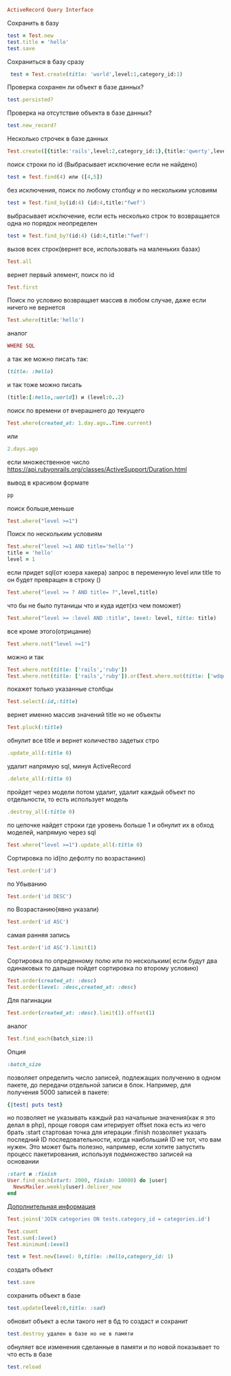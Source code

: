 ```ruby
ActiveRecord Query Interface
```
Сохранить в базу
```ruby
test = Test.new 
test.title = 'hello'
test.save
```
 Сохраниться в базу сразу
```ruby
 test = Test.create(title: 'world',level:1,category_id:1)
```
Проверка сохранен ли объект в базе данных? 
```ruby
test.persisted?
```
Проверка на отсутствие объекта в базе данных?
```ruby
test.new_record? 
```
Несколько строчек в базе данных
```ruby
Test.create([{title:'rails',level:2,category_id:1},{title:'qwerty',level:3,category_id:1}]) 
```
поиск строки по id (Выбрасывает исключение если не найдено)
```ruby
test = Test.find(4) или ([4,5])
```
без исключения, поиск по любому столбцу и по нескольким условиям
```ruby
test = Test.find_by(id:4) (id:4,title:"fwef')
```
выбрасывает исключение, если есть несколько строк то возвращается одна но порядок неопределен 
```ruby
test = Test.find_by?(id:4) (id:4,title:"fwef')
```
вызов всех строк(вернет все, использовать на маленьких базах)
```ruby
Test.all
```
вернет первый элемент, поиск по id
```ruby
Test.first
```
Поиск по условию
возвращает массив в любом случае, 
даже если ничего не вернется
```ruby
Test.where(title:'hello') 
```
аналог 
```ruby
WHERE SQL
```
а так же можно писать так:
```ruby
(title: :hello)
```
и так тоже можно писать
```ruby
(title:[:hello,:world]) и (level:0..2)
```
поиск по времени от вчерашнего до текущего
```ruby
Test.where(created_at: 1.day.ago..Time.current) 
```
или 
```ruby
2.days.ago
```
если множественное число
https://api.rubyonrails.org/classes/ActiveSupport/Duration.html

вывод в красивом формате
```ruby
pp
```
поиск больше,меньше 
```ruby
Test.where("level >=1")
```

Поиск по нескольким условиям 
```ruby
Test.where("level >=1 AND title='hello'")
title = 'hello'
level = 1
```
если придет sql(от юзера хакера) запрос в переменную level или title то он будет превращен в строку ()
```ruby
Test.where("level >= ? AND title= ?",level,title)
```
что бы не было путаницы что и куда идет(хз чем поможет)
```ruby
Test.where("level >= :level AND :title", level: level, title: title) 
```
все кроме этого(отрицание)
```ruby
Test.where.not("level >=1")
```
 можно и так
```ruby
Test.where.not(title: ['rails','ruby'])
Test.where.not(title: ['rails','ruby']).or(Test.where.not(title: ['wdqd','rubqdy']))
```
покажет только указанные столбцы 
```ruby
Test.select(:id,:title)
```
вернет именно массив значений title но не объекты
```ruby
Test.pluck(:title)
```
обнулит все title и вернет количество задетых стро
```ruby
.update_all(:title 0)
```
удалит напрямую sql, минуя ActiveRecord
```ruby
.delete_all(:title 0)
```
пройдет через модели потом удалит, удалит 
каждый объект по отдельности, то есть использует модель
```ruby
.destroy_all(:title 0)
```
по цепочке найдет строки где уровень больше 1 и обнулит их в  обход моделей, напрямую через sql
```ruby
Test.where("level >=1").update_all(:title 0) 
```
Сортировка по id(по дефолту по возрастанию)
```ruby
Test.order('id')
```
по Убыванию
```ruby
Test.order('id DESC')
```
по Возрастанию(явно указали)
```ruby
Test.order('id ASC')
```
самая ранняя запись
```ruby
Test.order('id ASC').limit(1)
```
Сортировка по опреденному полю или по нескольким( если будут два одинаковых то дальше пойдет сортировка по второму условию)
```ruby
Test.order(created_at: :desc)
Test.order(level: :desc,created_at: :desc)
```

Для пагинации
```ruby
Test.order(created_at: :desc).limit(1).offset(1)
```
аналог
```ruby
Test.find_each(batch_size:1)
```
Опция 
```ruby
:batch_size
```
позволяет определить число записей, подлежащих получению в одном пакете, до передачи отдельной записи в блок. Например, для получения 5000 записей в пакете:

```ruby
{|test| puts test}
```
но позволяет не указывать каждый раз начальные значения(как я это делал в php), проще говоря сам итерирует offset пока есть из чего брать :start стартовая точка для итерации 
:finish позволяет указать последний ID последовательности, когда наибольший ID не тот, что вам нужен. Это может быть полезно, например, если хотите запустить процесс пакетирования, используя подмножество записей на основании
```ruby
:start и :finish
User.find_each(start: 2000, finish: 10000) do |user|
  NewsMailer.weekly(user).deliver_now
end
```
[Дополнительная информация][1]

```ruby
Test.joins('JOIN categories ON tests.category_id = categories.id')

Test.count
Test.sum(:level)
Test.minimum(:level)

test = Test.new(level: 0,title: :hello,category_id: 1)
```
создать объект
```ruby
test.save
```
сохранить объект в базе
```ruby
test.update(level:0,title: :sad)
```
обновит объект а если такого нет в бд то создаст и сохранит
```ruby
test.destroy удален в базе но не в памяти
```
обнуляет все изменения сделанные в памяти и по новой показывает то что есть в базе
```ruby
test.reload
```

[1]: http://rusrails.ru/active-record-query-interface

